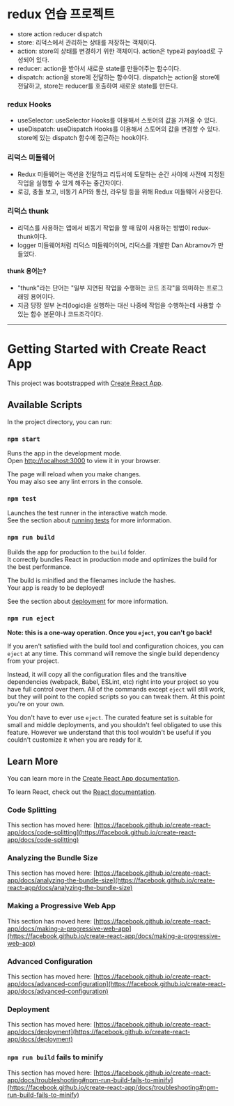 # redux 연습 프로젝트
+ store action reducer dispatch
+ store: 리덕스에서 관리하는 상태를 저장하는 객체이다.
+ action: store의 상태를 변경하기 위한 객체이다. action은 type과 payload로 구성되어 있다.
+ reducer: action을 받아서 새로운 state를 만들어주는 함수이다.
+ dispatch: action을 store에 전달하는 함수이다. dispatch는 action을 store에 전달하고, store는 reducer를 호출하여 새로운 state를 만든다.

### redux Hooks
+ useSelector: useSelector Hooks를 이용해서 스토어의 값을 가져올 수 있다.
+ useDispatch: useDispatch Hooks를 이용해서 스토어의 값을 변경할 수 있다. store에 있는 dispatch 함수에 접근하는 hook이다.


###   리덕스 미들웨어
+ Redux 미들웨어는 액션을 전달하고 리듀서에 도달하는 순간 사이에 사전에 지정된 작업을 실행할 수 있게 해주는 중간자이다.
+ 로깅, 충돌 보고, 비동기 API와 통신, 라우팅 등을 위해 Redux 미들웨어 사용한다.

### 리덕스 thunk
+ 리덕스를 사용하는 앱에서 비동기 작업을 할 때 많이 사용하는 방법이 redux-thunk이다.
+ logger 미들웨어처럼 리덕스 미들웨어이며, 리덕스를 개발한 Dan Abramov가 만들었다.

#### thunk 용어는?
+ "thunk"라는 단어는 "일부 지연된 작업을 수행하는 코드 조각"을 의미하는 프로그래밍 용어이다. 
+ 지금 당장 일부 논리(logic)을 실행하는 대신 나중에 작업을 수행하는데 사용할 수 있는 함수 본문이나 코드조각이다.



---
# Getting Started with Create React App

This project was bootstrapped with [Create React App](https://github.com/facebook/create-react-app).

## Available Scripts

In the project directory, you can run:

### `npm start`

Runs the app in the development mode.\
Open [http://localhost:3000](http://localhost:3000) to view it in your browser.

The page will reload when you make changes.\
You may also see any lint errors in the console.

### `npm test`

Launches the test runner in the interactive watch mode.\
See the section about [running tests](https://facebook.github.io/create-react-app/docs/running-tests) for more information.

### `npm run build`

Builds the app for production to the `build` folder.\
It correctly bundles React in production mode and optimizes the build for the best performance.

The build is minified and the filenames include the hashes.\
Your app is ready to be deployed!

See the section about [deployment](https://facebook.github.io/create-react-app/docs/deployment) for more information.

### `npm run eject`

**Note: this is a one-way operation. Once you `eject`, you can't go back!**

If you aren't satisfied with the build tool and configuration choices, you can `eject` at any time. This command will remove the single build dependency from your project.

Instead, it will copy all the configuration files and the transitive dependencies (webpack, Babel, ESLint, etc) right into your project so you have full control over them. All of the commands except `eject` will still work, but they will point to the copied scripts so you can tweak them. At this point you're on your own.

You don't have to ever use `eject`. The curated feature set is suitable for small and middle deployments, and you shouldn't feel obligated to use this feature. However we understand that this tool wouldn't be useful if you couldn't customize it when you are ready for it.

## Learn More

You can learn more in the [Create React App documentation](https://facebook.github.io/create-react-app/docs/getting-started).

To learn React, check out the [React documentation](https://reactjs.org/).

### Code Splitting

This section has moved here: [https://facebook.github.io/create-react-app/docs/code-splitting](https://facebook.github.io/create-react-app/docs/code-splitting)

### Analyzing the Bundle Size

This section has moved here: [https://facebook.github.io/create-react-app/docs/analyzing-the-bundle-size](https://facebook.github.io/create-react-app/docs/analyzing-the-bundle-size)

### Making a Progressive Web App

This section has moved here: [https://facebook.github.io/create-react-app/docs/making-a-progressive-web-app](https://facebook.github.io/create-react-app/docs/making-a-progressive-web-app)

### Advanced Configuration

This section has moved here: [https://facebook.github.io/create-react-app/docs/advanced-configuration](https://facebook.github.io/create-react-app/docs/advanced-configuration)

### Deployment

This section has moved here: [https://facebook.github.io/create-react-app/docs/deployment](https://facebook.github.io/create-react-app/docs/deployment)

### `npm run build` fails to minify

This section has moved here: [https://facebook.github.io/create-react-app/docs/troubleshooting#npm-run-build-fails-to-minify](https://facebook.github.io/create-react-app/docs/troubleshooting#npm-run-build-fails-to-minify)
